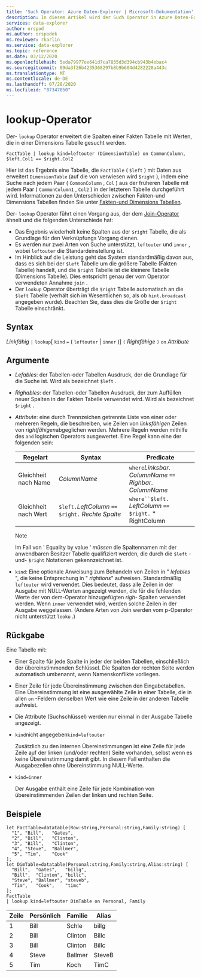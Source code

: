 ```yaml
---
title: 'Such Operator: Azure Daten-Explorer | Microsoft-Dokumentation'
description: In diesem Artikel wird der Such Operator in Azure Daten-Explorer beschrieben.
services: data-explorer
author: orspod
ms.author: orspodek
ms.reviewer: rkarlin
ms.service: data-explorer
ms.topic: reference
ms.date: 03/12/2020
ms.openlocfilehash: 5eda79977ee641d7ca7835d3d394cb943b4ebac4
ms.sourcegitcommit: 09da3f26b4235368297b8b9b604d4282228a443c
ms.translationtype: MT
ms.contentlocale: de-DE
ms.lasthandoff: 07/28/2020
ms.locfileid: "87347050"
---
```

# <a name="lookup-operator"></a>lookup-Operator

Der- `lookup` Operator erweitert die Spalten einer Fakten Tabelle mit Werten, die in einer Dimensions Tabelle gesucht werden.

```kusto
FactTable | lookup kind=leftouter (DimensionTable) on CommonColumn, $left.Col1 == $right.Col2
```

Hier ist das Ergebnis eine Tabelle, die `FactTable` ( `$left` ) mit Daten aus erweitert `DimensionTable` (auf die von verwiesen wird `$right` ), indem eine Suche nach jedem Paar ( `CommonColumn` , `Col` ) aus der früheren Tabelle mit jedem Paar ( `CommonColumn1` , `Col2` ) in der letzteren Tabelle durchgeführt wird. Informationen zu den Unterschieden zwischen Fakten-und Dimensions Tabellen finden Sie unter [Fakten-und Dimensions Tabellen](../concepts/fact-and-dimension-tables.md). 

Der- `lookup` Operator führt einen Vorgang aus, der dem [Join-Operator](joinoperator.md) ähnelt und die folgenden Unterschiede hat:

* Das Ergebnis wiederholt keine Spalten aus der `$right` Tabelle, die als Grundlage für den Verknüpfungs Vorgang dienen.
* Es werden nur zwei Arten von Suche unterstützt, `leftouter` und `inner` , wobei `leftouter` die Standardeinstellung ist.
* Im Hinblick auf die Leistung geht das System standardmäßig davon aus, dass es sich bei der `$left` Tabelle um die größere Tabelle (Fakten Tabelle) handelt, und die `$right` Tabelle ist die kleinere Tabelle (Dimensions Tabelle). Dies entspricht genau der vom Operator verwendeten Annahme `join` .
* Der `lookup` Operator überträgt die `$right` Tabelle automatisch an die `$left` Tabelle (verhält sich im Wesentlichen so, als ob `hint.broadcast` angegeben wurde). Beachten Sie, dass dies die Größe der `$right` Tabelle einschränkt.

## <a name="syntax"></a>Syntax

*Linkfähig* `|` `lookup`[ `kind` `=` ( `leftouter` | `inner` )] `(` *Rightfähige* `)` `on` *Attribute*

## <a name="arguments"></a>Argumente

* *Lefables*: der Tabellen-oder Tabellen Ausdruck, der die Grundlage für die Suche ist.
  Wird als bezeichnet `$left` .

* *Righables*: der Tabellen-oder Tabellen Ausdruck, der zum Auffüllen neuer Spalten in der Fakten Tabelle verwendet wird. Wird als bezeichnet `$right` .

* *Attribute*: eine durch Trennzeichen getrennte Liste von einer oder mehreren Regeln, die beschreiben, wie Zeilen von *linksfähigen* Zeilen von *rightfähigen*abgeglichen werden. Mehrere Regeln werden mithilfe des `and` logischen Operators ausgewertet.
  Eine Regel kann eine der folgenden sein:

  |Regelart        |Syntax                                          |Predicate                                                      |
  |-----------------|------------------------------------------------|---------------------------------------------------------------|
  |Gleichheit nach Name |*ColumnName*                                    |`where`*Linksbar*. *ColumnName* `==` *Righbar*. *ColumnName*|
  |Gleichheit nach Wert|`$left.`*LeftColumn* `==` `$right.` *Rechte Spalte*|`where``$left.` *LeftColumn* `==` `$right.` * RightColumn        |

  > [!Note] 
  > Im Fall von ' Equality by value ' *müssen* die Spaltennamen mit der anwendbaren Besitzer Tabelle qualifiziert werden, die durch die `$left` -und- `$right` Notationen gekennzeichnet ist.

* `kind`: Eine optionale Anweisung zum Behandeln von Zeilen in " *lefables* ", die keine Entsprechung in " *rightions*" aufweisen. Standardmäßig `leftouter` wird verwendet. Dies bedeutet, dass alle Zeilen in der Ausgabe mit NULL-Werten angezeigt werden, die für die fehlenden Werte der von dem-Operator hinzugefügten *righ-* Spalten verwendet werden. Wenn `inner` verwendet wird, werden solche Zeilen in der Ausgabe weggelassen. (Andere Arten von Join werden vom p-Operator nicht unterstützt `looku` .)
  
## <a name="returns"></a>Rückgabe

Eine Tabelle mit:

* Einer Spalte für jede Spalte in jeder der beiden Tabellen, einschließlich der übereinstimmenden Schlüssel.
  Die Spalten der rechten Seite werden automatisch umbenannt, wenn Namenskonflikte vorliegen.
* Einer Zeile für jede Übereinstimmung zwischen den Eingabetabellen. Eine Übereinstimmung ist eine ausgewählte Zeile in einer Tabelle, die in allen `on` -Feldern denselben Wert wie eine Zeile in der anderen Tabelle aufweist. 
* Die Attribute (Suchschlüssel) werden nur einmal in der Ausgabe Tabelle angezeigt.

 * `kind`nicht angegeben`kind=leftouter`

     Zusätzlich zu den internen Übereinstimmungen ist eine Zeile für jede Zeile auf der linken (und/oder rechten) Seite vorhanden, selbst wenn es keine Übereinstimmung damit gibt. In diesem Fall enthalten die Ausgabezellen ohne Übereinstimmung NULL-Werte.

 * `kind=inner`

     Der Ausgabe enthält eine Zeile für jede Kombination von übereinstimmenden Zeilen der linken und rechten Seite.

## <a name="examples"></a>Beispiele

```kusto
let FactTable=datatable(Row:string,Personal:string,Family:string) [
  "1", "Bill",   "Gates",
  "2", "Bill",   "Clinton",
  "3", "Bill",   "Clinton",
  "4", "Steve",  "Ballmer",
  "5", "Tim",    "Cook"
];
let DimTable=datatable(Personal:string,Family:string,Alias:string) [
  "Bill",  "Gates",   "billg",
  "Bill",  "Clinton", "billc",
  "Steve", "Ballmer", "steveb",
  "Tim",   "Cook",    "timc"
];
FactTable
| lookup kind=leftouter DimTable on Personal, Family
```

Zeile     | Persönlich  | Familie   | Alias
--------|-----------|----------|--------
1       | Bill      | Schle    | billg
2       | Bill      | Clinton  | Billc
3       | Bill      | Clinton  | Billc
4       | Steve     | Ballmer  | SteveB
5       | Tim       | Koch     | TimC